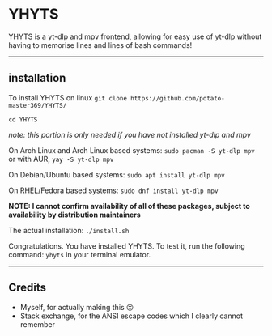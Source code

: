 # YHYTS
YHYTS is a yt-dlp and mpv frontend, allowing for easy use of yt-dlp without having to memorise lines and lines of bash commands!

-----

## installation

To install YHYTS on linux
`git clone https://github.com/potato-master369/YHYTS/`

`cd YHYTS`

*note: this portion is only needed if you have not installed yt-dlp and mpv*

On Arch Linux and Arch Linux based systems:
`sudo pacman -S yt-dlp mpv` or with AUR,
`yay -S yt-dlp mpv`

On Debian/Ubuntu based systems:
`sudo apt install yt-dlp mpv`

On RHEL/Fedora based systems:
`sudo dnf install yt-dlp mpv`

**NOTE: I cannot confirm availability of all of these packages, subject to availability by distribution maintainers**

The actual installation:
`./install.sh`

Congratulations. You have installed YHYTS. To test it, run the following command:
`yhyts`
in your terminal emulator.

-----

## Credits

- Myself, for actually making this 😛
- Stack exchange, for the ANSI escape codes which I clearly cannot remember
